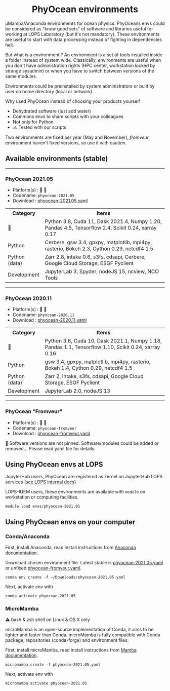 <h1 align="center">PhyOcean environments</h1>

µMamba/Anaconda environments for ocean physics. PhyOceans envs could be considered as "know good sets" of software and libraries useful for working at LOPS Laboratory (but it's not mandatory). These environments are useful to start with data processing instead of fighting in dependencies hell.

But what is a environment ? An environment is a set of tools installed inside a folder instead of system wide. Classically, environments are useful when you don't have administration rights (HPC center, workstation locked by strange sysadmin) or when you have to switch between versions of the same modules.

Environments could be preinstalled by system administrators or built by user on home directory (local or network).

Why used PhyOcean instead of choosing your products yourself
 * Dehydrated software (just add water)
 * Commons envs to share scripts with your colleagues
 * Not only for Python
 * 🔜 Tested with our scripts

Two environments are fixed per year (May and November), *fromveur* environment haven't fixed versions, so use it with caution.

## Available environments (stable)

--------
### PhyOcean 2021.05
* Platform(s) : 🐧 🍏
* Codename: `phyocean-2021.05`
* Download : [phyocean-2021.05.yaml](https://raw.githubusercontent.com/umr-lops/phyocean-envs/main/phyocean-2021.05.yaml)

<table>
<tr>
<th> Category </th>
<th> Items </th>
</tr>
</tr>
<td> 🚨 </td>
<td> Python 3.8, Cuda 11, Dask 2021.4, Numpy 1.20, Pandas 4.5, Tensorflow 2.4, Scikit 0.24, xarray 0.17 </td>
</tr>
</tr>
<td> Python </td>
<td> Cerbere, gsw 3.4, gpxpy, matplotlib, mpi4py, rasterio, Bokeh 2.3, Cython 0.29, netcdf4 1.5</td>
</tr>
</tr>
<td> Python (data) </td>
<td> Zarr 2.8, intake 0.6, s3fs, cdsapi, Cerbere, Google Cloud Storage, ESGF Pyclient</td>
</tr>
</tr>
<td> Development </td>
<td> JupyterLab 3, Spyder, nodeJS 15, ncview, NCO Tools </td>
</tr>
</table>

--------
### PhyOcean 2020.11
* Platform(s) : 🐧 🍏
* Codename: `phyocean-2020.11`
* Download : [phyocean-2020.11.yaml](https://raw.githubusercontent.com/umr-lops/phyocean-envs/main/phyocean-2021.10.yaml)

<table>
<tr>
<th> Category </th>
<th> Items </th>
</tr>
</tr>
<td> 🚨 </td>
<td> Python 3.6, Cuda 10, Dask 2021.1, Numpy 1.18, Pandas 1.1, Tensorflow 1.10, Scikit 0.24, xarray 0.16 </td>
</tr>
</tr>
<td> Python </td>
<td> gsw 3.4, gpxpy, matplotlib, mpi4py, rasterio, Bokeh 1.4, Cython 0.29, netcdf4 1.5</td>
</tr>
</tr>
<td> Python (data) </td>
<td> Zarr 2, intake, s3fs, cdsapi, Google Cloud Storage, ESGF Pyclient</td>
</tr>
</tr>
<td> Development </td>
<td> JupyterLab 2.0, nodeJS 13</td>
</tr>
</table>

---------

### PhyOcean "Fromveur"
* Platform(s) : 🐧 🍏
* Codename: `phyocean-fromveur`
* Download : [phyocean-fromveur.yaml](https://raw.githubusercontent.com/umr-lops/phyocean-envs/main/phyocean-fromveur.yaml)

🚨 Software versions are not pinned. Software/modules could be added or removed... Please read yaml file for details.

## Using PhyOcean envs at LOPS

JupyterHub users, PhyOcean are registered as kernel on JupyterHub LOPS services ([see LOPS internal docs](https://collab.umr-lops.fr/fr/systeme/moyens-de-calcul/kiosque-jupyter-hub))

LOPS-IUEM users, these environments are available with `module` on workstation or computing facilities.
```
module load envs/phyocean-2021.05
```

## Using PhyOcean envs on your computer

### Conda/Anaconda

First, install Anaconda, read install instructions from [Anaconda documentation](https://docs.anaconda.com/anaconda/install/).

Download chosen environment file. Latest stable is [phyocean-2021.05.yaml](https://raw.githubusercontent.com/umr-lops/phyocean-envs/main/phyocean-2021.05.yaml) or unfixed [phyocean-fromveur.yaml](https://raw.githubusercontent.com/umr-lops/phyocean-envs/main/phyocean-fromveur.yaml).

```
conda env create -f ~/Downloads/phyocean-2021.05.yaml
```
Next, activate env with
```
conda activate phyocean-2021.05
```

### MicroMamba

⚠️ bash & zsh shell on Linux & OS X only

microMamba is an open-source implementation of Conda, it aims to be lighter and faster than Conda. microMamba is fully compatible with Conda package, repositories (conda-forge) and environment files.

First, install microMamba, read install instructions from [Mamba documentation](https://mamba.readthedocs.io/en/latest/micromamba.html).

```
micromamba create -f phyocean-2021.05.yaml
```
Next, activate env with
```
micromamba activate phyocean-2021.05
```

